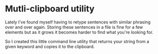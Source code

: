 # Mutli-clipboard utility

Lately I've found myself having to retype sentences with similar phrasing over and over again. Storing these sentences in a file is fine for a few elements but as it grows it becomes harder to find what you're looking for.

So I created this little command line utility that returns your string from a given keyword and copies it to the clipboard.